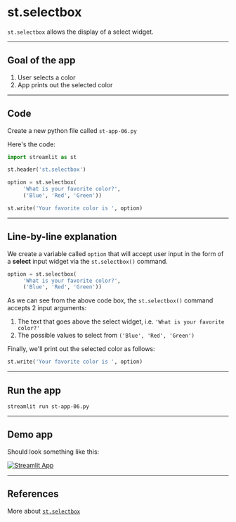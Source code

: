 # st.selectbox

`st.selectbox` allows the display of a select widget.

---

## Goal of the app

1. User selects a color
2. App prints out the selected color

---

## Code

Create a new python file called `st-app-06.py`

Here's the code:

```python
import streamlit as st

st.header('st.selectbox')

option = st.selectbox(
     'What is your favorite color?',
     ('Blue', 'Red', 'Green'))

st.write('Your favorite color is ', option)
```

---

## Line-by-line explanation

We create a variable called `option` that will accept user input in the form of a **select** input widget via the `st.selectbox()` command.

```python
option = st.selectbox(
     'What is your favorite color?',
     ('Blue', 'Red', 'Green'))
```
As we can see from the above code box, the `st.selectbox()` command accepts 2 input arguments:
1. The text that goes above the select widget, i.e. `'What is your favorite color?'`
2. The possible values to select from `('Blue', 'Red', 'Green')`

Finally, we'll print out the selected color as follows:
```python
st.write('Your favorite color is ', option)
```

---

## Run the app

```
streamlit run st-app-06.py
```

---

## Demo app
Should look something like this: 

[![Streamlit App](https://static.streamlit.io/badges/streamlit_badge_black_white.svg)](https://share.streamlit.io/dataprofessor/st.selectbox/)

---

## References 
More about [`st.selectbox`](https://docs.streamlit.io/library/api-reference/widgets/st.selectbox)
